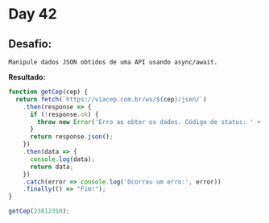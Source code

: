 # Day 42

## Desafio:

	Manipule dados JSON obtidos de uma API usando async/await.

**Resultado:**

```javascript
function getCep(cep) {
  return fetch(`https://viacep.com.br/ws/${cep}/json/`)
    .then(response => {
      if (!response.ok) {
        throw new Error('Erro ao obter os dados. Código de status: ' + response.status);
      }
      return response.json();
    })
    .then(data => {
      console.log(data);
      return data;
    })
    .catch(error => console.log('Ocorreu um erro:', error))
    .finally(() => "Fim!");
}

getCep(23812310);
